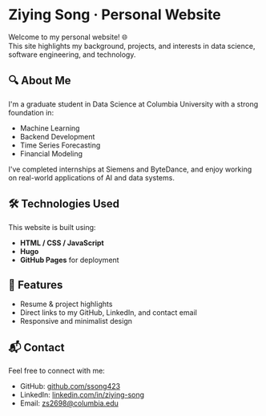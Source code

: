 # Ziying Song · Personal Website

Welcome to my personal website! 🌐  
This site highlights my background, projects, and interests in data science, software engineering, and technology.

## 🔍 About Me
I'm a graduate student in Data Science at Columbia University with a strong foundation in:
- Machine Learning
- Backend Development
- Time Series Forecasting
- Financial Modeling

I've completed internships at Siemens and ByteDance, and enjoy working on real-world applications of AI and data systems.

## 🛠️ Technologies Used
This website is built using:
- **HTML / CSS / JavaScript**
- **Hugo** 
- **GitHub Pages** for deployment

## 🚀 Features
- Resume & project highlights
- Direct links to my GitHub, LinkedIn, and contact email
- Responsive and minimalist design

## 📬 Contact
Feel free to connect with me:
- GitHub: [github.com/ssong423](https://github.com/ssong423)
- LinkedIn: [linkedin.com/in/ziying-song](https://linkedin.com/in/ziying-song)
- Email: zs2698@columbia.edu

